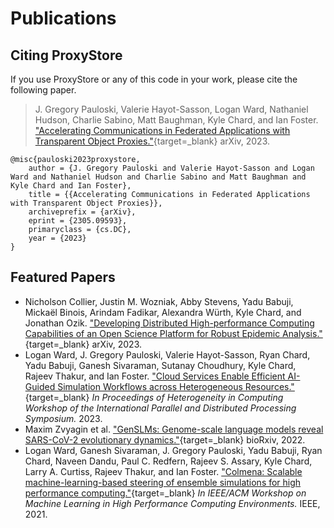 # Publications

## Citing ProxyStore

If you use ProxyStore or any of this code in your work, please cite the following paper.

> J. Gregory Pauloski, Valerie Hayot-Sasson, Logan Ward, Nathaniel Hudson, Charlie Sabino, Matt Baughman, Kyle Chard, and Ian Foster. ["Accelerating Communications in Federated Applications with Transparent Object Proxies."](https://arxiv.org/abs/2305.09593){target=_blank} arXiv, 2023.

```
@misc{pauloski2023proxystore,
    author = {J. Gregory Pauloski and Valerie Hayot-Sasson and Logan Ward and Nathaniel Hudson and Charlie Sabino and Matt Baughman and Kyle Chard and Ian Foster},
    title = {{Accelerating Communications in Federated Applications with Transparent Object Proxies}},
    archiveprefix = {arXiv},
    eprint = {2305.09593},
    primaryclass = {cs.DC},
    year = {2023}
}
```

## Featured Papers

* Nicholson Collier, Justin M. Wozniak, Abby Stevens, Yadu Babuji, Mickaël Binois, Arindam Fadikar, Alexandra Würth, Kyle Chard, and Jonathan Ozik. ["Developing Distributed High-performance Computing Capabilities of an Open Science Platform for Robust Epidemic Analysis."](https://arxiv.org/abs/2304.14244){target=_blank} arXiv, 2023.
* Logan Ward, J. Gregory Pauloski, Valerie Hayot-Sasson, Ryan Chard, Yadu Babuji, Ganesh Sivaraman, Sutanay Choudhury, Kyle Chard, Rajeev Thakur, and Ian Foster. ["Cloud Services Enable Efficient AI-Guided Simulation Workflows across Heterogeneous Resources."](https://arxiv.org/abs/2303.08803){target=_blank} *In Proceedings of Heterogeneity in Computing Workshop of the International Parallel and Distributed Processing Symposium.* 2023.
* Maxim Zvyagin et al. ["GenSLMs: Genome-scale language models reveal SARS-CoV-2 evolutionary dynamics."](https://www.biorxiv.org/content/10.1101/2022.10.10.511571v2){target=_blank} bioRxiv, 2022.
* Logan Ward, Ganesh Sivaraman, J. Gregory Pauloski, Yadu Babuji, Ryan Chard, Naveen Dandu, Paul C. Redfern, Rajeev S. Assary, Kyle Chard, Larry A. Curtiss, Rajeev Thakur, and Ian Foster. ["Colmena: Scalable machine-learning-based steering of ensemble simulations for high performance computing."](https://arxiv.org/abs/2110.02827){target=_blank} *In IEEE/ACM Workshop on Machine Learning in High Performance Computing Environments.* IEEE, 2021.
